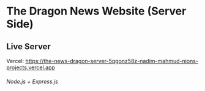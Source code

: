 # The Dragon News Website (Server Side)

## Live Server

Vercel:  https://the-news-dragon-server-5qgonz58z-nadim-mahmud-nions-projects.vercel.app

###### Node.js + Express.js
